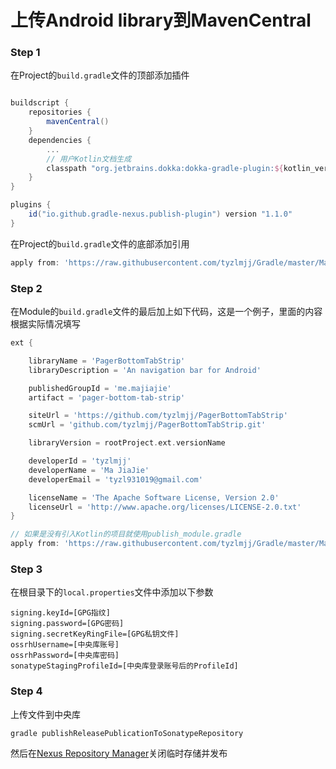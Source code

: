 # 上传Android library到MavenCentral

### **Step 1**
在Project的`build.gradle`文件的顶部添加插件
```gradle

buildscript {
    repositories {
        mavenCentral()
    }
    dependencies {
        ...
        // 用户Kotlin文档生成
        classpath "org.jetbrains.dokka:dokka-gradle-plugin:${kotlin_version}"
    }
}

plugins {
    id("io.github.gradle-nexus.publish-plugin") version "1.1.0"
}
```

在Project的`build.gradle`文件的底部添加引用
```gradle
apply from: 'https://raw.githubusercontent.com/tyzlmjj/Gradle/master/MavenCentral/publish-root.gradle'
```

### **Step 2**

在Module的`build.gradle`文件的最后加上如下代码，这是一个例子，里面的内容根据实际情况填写

```gradle
ext {

    libraryName = 'PagerBottomTabStrip'
    libraryDescription = 'An navigation bar for Android'

    publishedGroupId = 'me.majiajie'
    artifact = 'pager-bottom-tab-strip'

    siteUrl = 'https://github.com/tyzlmjj/PagerBottomTabStrip'
    scmUrl = 'github.com/tyzlmjj/PagerBottomTabStrip.git'

    libraryVersion = rootProject.ext.versionName

    developerId = 'tyzlmjj'
    developerName = 'Ma JiaJie'
    developerEmail = 'tyzl931019@gmail.com'

    licenseName = 'The Apache Software License, Version 2.0'
    licenseUrl = 'http://www.apache.org/licenses/LICENSE-2.0.txt'
}

// 如果是没有引入Kotlin的项目就使用publish_module.gradle
apply from: 'https://raw.githubusercontent.com/tyzlmjj/Gradle/master/MavenCentral/publish_module_kotlin.gradle'
```

### **Step 3**

在根目录下的`local.properties`文件中添加以下参数

```
signing.keyId=[GPG指纹]
signing.password=[GPG密码]
signing.secretKeyRingFile=[GPG私钥文件]
ossrhUsername=[中央库账号]
ossrhPassword=[中央库密码]
sonatypeStagingProfileId=[中央库登录账号后的ProfileId]
```

### **Step 4**

上传文件到中央库
```
gradle publishReleasePublicationToSonatypeRepository
```

然后在[Nexus Repository Manager](https://oss.sonatype.org/)关闭临时存储并发布

